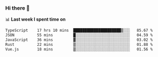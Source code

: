 ### Hi there 👋

<!--
**DBvc/DBvc** is a ✨ _special_ ✨ repository because its `README.md` (this file) appears on your GitHub profile.

Here are some ideas to get you started:

- 🔭 I’m currently working on ...
- 🌱 I’m currently learning ...
- 👯 I’m looking to collaborate on ...
- 🤔 I’m looking for help with ...
- 💬 Ask me about ...
- 📫 How to reach me: ...
- 😄 Pronouns: ...
- ⚡ Fun fact: ...
-->

📊 **Last week I spent time on**
<!--START_SECTION:waka-->

```txt
TypeScript    17 hrs 10 mins  █████████████████████▒░░░   85.67 %
JSON          55 mins         █░░░░░░░░░░░░░░░░░░░░░░░░   04.59 %
JavaScript    36 mins         ▓░░░░░░░░░░░░░░░░░░░░░░░░   03.02 %
Rust          22 mins         ▒░░░░░░░░░░░░░░░░░░░░░░░░   01.88 %
Vue.js        18 mins         ▒░░░░░░░░░░░░░░░░░░░░░░░░   01.56 %
```

<!--END_SECTION:waka-->
